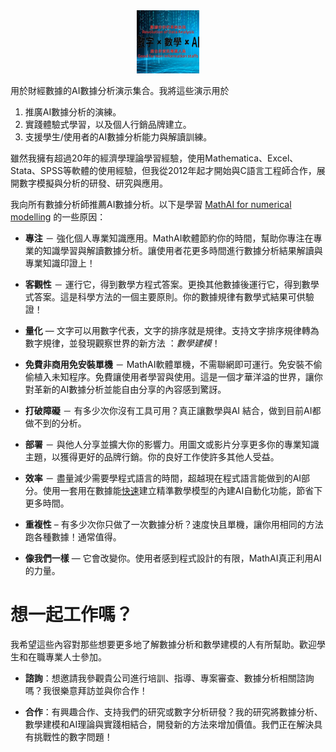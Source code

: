 <div align=center><img src="https://github.com/meiyulee/AIDA_demo/blob/main/logo.jpg" width=20%></div>

用於財經數據的AI數據分析演示集合。我將這些演示用於

1. 推廣AI數據分析的演練。
2. 實踐體驗式學習，以及個人行銷品牌建立。
3. 支援學生/使用者的AI數據分析能力與解讀訓練。

雖然我擁有超過20年的經濟學理論學習經驗，使用Mathematica、Excel、Stata、SPSS等軟體的使用經驗，但我從2012年起才開始與C語言工程師合作，展開數字模擬與分析的研發、研究與應用。

我向所有數據分析師推薦AI數據分析。以下是學習 [MathAI for numerical modelling](https://github.com/meiyulee/MathAI) 的一些原因：

- **專注** － 強化個人專業知識應用。MathAI軟體節約你的時間，幫助你專注在專業的知識學習與解讀數據分析。讓使用者花更多時間進行數據分析結果解讀與專業知識印證上！

- **客觀性** － 運行它，得到數學方程式答案。更換其他數據後運行它，得到數學式答案。這是科學方法的一個主要原則。你的數據規律有數學式結果可供驗證！

- **量化** — 文字可以用數字代表，文字的排序就是規律。支持文字排序規律轉為數字規律，並發現觀察世界的新方法 ：*數學建模*！

- **免費非商用免安裝單機** － MathAI軟體單機，不需聯網即可運行。免安裝不偷偷植入未知程序。免費讓使用者學習與使用。這是一個才華洋溢的世界，讓你對革新的AI數據分析並能自由分享的內容感到驚訝。

- **打破障礙** － 有多少次你沒有工具可用？真正讓數學與AI 結合，做到目前AI都做不到的分析。

- **部署** － 與他人分享並擴大你的影響力。用圖文或影片分享更多你的專業知識主題，以獲得更好的品牌行銷。你的良好工作使許多其他人受益。

- **效率** － 盡量減少需要學程式語言的時間，超越現在程式語言能做到的AI部分。使用一套用在數據能<u>快速</u>建立精準數學模型的內建AI自動化功能，節省下更多時間。

- **重複性**  – 有多少次你只做了一次數據分析？速度快且單機，讓你用相同的方法跑各種數據！通常值得。

- **像我們一樣** — 它會改變你。使用者感到程式設計的有限，MathAI真正利用AI的力量。

# 想一起工作嗎？

我希望這些內容對那些想要更多地了解數據分析和數學建模的人有所幫助。歡迎學生和在職專業人士參加。

- **諮詢**：想邀請我參觀貴公司進行培訓、指導、專案審查、數據分析相關諮詢嗎？我很樂意拜訪並與你合作！

- **合作**：有興趣合作、支持我們的研究或數字分析研發？我的研究將數據分析、數學建模和AI理論與實踐相結合，開發新的方法來增加價值。我們正在解決具有挑戰性的數字問題！
